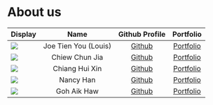 # About us


Display |         Name         |             Github Profile              | Portfolio 
--------|:--------------------:|:---------------------------------------:|:---------:
![](https://via.placeholder.com/100.png?text=Photo) | Joe Tien You (Louis) | [Github](https://github.com/louisjoety) | [Portfolio](team/louisjoety)
![](https://via.placeholder.com/100.png?text=Photo) |    Chiew Chun Jia    | [Github](https://github.com/chewycj) | [Portfolio](team/chewycj)
![](https://via.placeholder.com/100.png?text=Photo) |    Chiang Hui Xin    | [Github](https://github.com/Chiang-HuiXin) | [Portfolio](team/chiang-huixin)
![](https://via.placeholder.com/100.png?text=Photo) |      Nancy Han       | [Github](https://github.com/hzxnancy) | [Portfolio](team/hzxnancy)
![](https://via.placeholder.com/100.png?text=Photo) |     Goh Aik Haw      | [Github](https://github.com/wahkia) | [Portfolio](team/wahkia)
